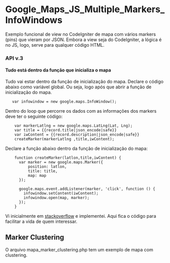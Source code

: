 # Google_Maps_JS_Multiple_Markers_InfoWindows
Exemplo funcional de view no CodeIgniter de mapa com vários markers (pins) que vieram por JSON.
Embora a view seja do CodeIgniter, a lógica é no JS, logo, serve para qualquer código HTML.

### API v.3

#### Tudo está dentro da função que inicializa o mapa
Tudo vai estar dentro da função de inicialização do mapa. Declare o código abaixo como variável global. Ou seja, logo após que abrir a função de inicialização do mapa.
```
   var infowindow = new google.maps.InfoWindow();
```
Dentro do loop que percorre os dados com as informações dos markers deve ter o seguinte código:
```
    var markerLatlng = new google.maps.LatLng(Lat, Lng);
    var title = {{record.title|json_encode|safe}}
    var iwContent = {{record.description|json_encode|safe}}
    createMarker(markerLatlng ,title,iwContent);
```
Declare a função abaixo dentro da função de inicialização do mapa:
```
    function createMarker(latlon,title,iwContent) {
      var marker = new google.maps.Marker({
          position: latlon,
          title: title,
          map: map
      });

      google.maps.event.addListener(marker, 'click', function () {
        infowindow.setContent(iwContent);
        infowindow.open(map, marker);
      });
    }
```

Vi inicialmente em [stackoverflow](https://stackoverflow.com/questions/12355249/how-to-create-infowindows-for-multiple-markers-in-a-for-loop) e implementei. Aqui fica o código para facilitar a vida de quem interessar.

## Marker Clustering
O arquivo mapa_marker_clustering.php tem um exemplo de mapa com clustering.
